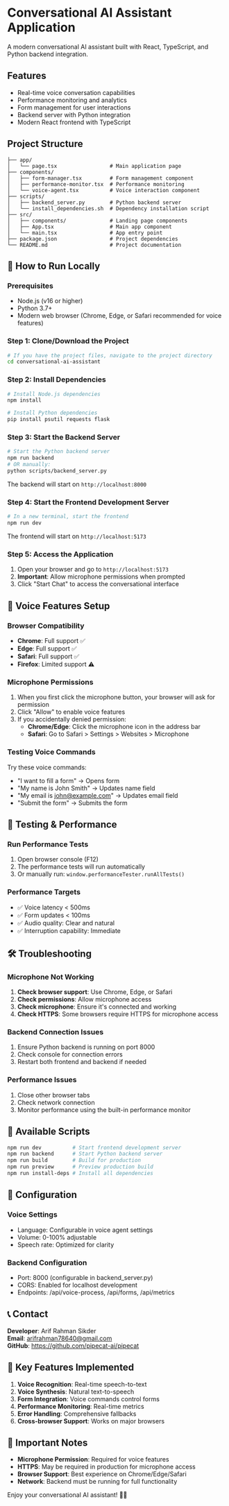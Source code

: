 # Conversational AI Assistant Application

A modern conversational AI assistant built with React, TypeScript, and Python backend integration.

## Features

- Real-time voice conversation capabilities
- Performance monitoring and analytics
- Form management for user interactions
- Backend server with Python integration
- Modern React frontend with TypeScript

## Project Structure

```
├── app/
│   └── page.tsx                 # Main application page
├── components/
│   ├── form-manager.tsx         # Form management component
│   ├── performance-monitor.tsx  # Performance monitoring
│   └── voice-agent.tsx          # Voice interaction component
├── scripts/
│   ├── backend_server.py        # Python backend server
│   └── install_dependencies.sh  # Dependency installation script
├── src/
│   ├── components/              # Landing page components
│   ├── App.tsx                  # Main app component
│   └── main.tsx                 # App entry point
├── package.json                 # Project dependencies
└── README.md                    # Project documentation
```

## 🚀 How to Run Locally

### Prerequisites
- Node.js (v16 or higher)
- Python 3.7+
- Modern web browser (Chrome, Edge, or Safari recommended for voice features)

### Step 1: Clone/Download the Project
```bash
# If you have the project files, navigate to the project directory
cd conversational-ai-assistant
```

### Step 2: Install Dependencies
```bash
# Install Node.js dependencies
npm install

# Install Python dependencies
pip install psutil requests flask
```

### Step 3: Start the Backend Server
```bash
# Start the Python backend server
npm run backend
# OR manually:
python scripts/backend_server.py
```
The backend will start on `http://localhost:8000`

### Step 4: Start the Frontend Development Server
```bash
# In a new terminal, start the frontend
npm run dev
```
The frontend will start on `http://localhost:5173`

### Step 5: Access the Application
1. Open your browser and go to `http://localhost:5173`
2. **Important**: Allow microphone permissions when prompted
3. Click "Start Chat" to access the conversational interface

## 🎤 Voice Features Setup

### Browser Compatibility
- **Chrome**: Full support ✅
- **Edge**: Full support ✅
- **Safari**: Full support ✅
- **Firefox**: Limited support ⚠️

### Microphone Permissions
1. When you first click the microphone button, your browser will ask for permission
2. Click "Allow" to enable voice features
3. If you accidentally denied permission:
   - **Chrome/Edge**: Click the microphone icon in the address bar
   - **Safari**: Go to Safari > Settings > Websites > Microphone

### Testing Voice Commands
Try these voice commands:
- "I want to fill a form" → Opens form
- "My name is John Smith" → Updates name field
- "My email is john@example.com" → Updates email field
- "Submit the form" → Submits the form

## 🧪 Testing & Performance

### Run Performance Tests
1. Open browser console (F12)
2. The performance tests will run automatically
3. Or manually run: `window.performanceTester.runAllTests()`

### Performance Targets
- ✅ Voice latency < 500ms
- ✅ Form updates < 100ms
- ✅ Audio quality: Clear and natural
- ✅ Interruption capability: Immediate

## 🛠️ Troubleshooting

### Microphone Not Working
1. **Check browser support**: Use Chrome, Edge, or Safari
2. **Check permissions**: Allow microphone access
3. **Check microphone**: Ensure it's connected and working
4. **Check HTTPS**: Some browsers require HTTPS for microphone access

### Backend Connection Issues
1. Ensure Python backend is running on port 8000
2. Check console for connection errors
3. Restart both frontend and backend if needed

### Performance Issues
1. Close other browser tabs
2. Check network connection
3. Monitor performance using the built-in performance monitor

## 📝 Available Scripts

```bash
npm run dev          # Start frontend development server
npm run backend      # Start Python backend server
npm run build        # Build for production
npm run preview      # Preview production build
npm run install-deps # Install all dependencies
```

## 🔧 Configuration

### Voice Settings
- Language: Configurable in voice agent settings
- Volume: 0-100% adjustable
- Speech rate: Optimized for clarity

### Backend Configuration
- Port: 8000 (configurable in backend_server.py)
- CORS: Enabled for localhost development
- Endpoints: /api/voice-process, /api/forms, /api/metrics

## 📞 Contact

**Developer**: Arif Rahman Sikder  
**Email**: arifrahman78640@gmail.com  
**GitHub**: https://github.com/pipecat-ai/pipecat

## 🎯 Key Features Implemented

1. **Voice Recognition**: Real-time speech-to-text
2. **Voice Synthesis**: Natural text-to-speech
3. **Form Integration**: Voice commands control forms
4. **Performance Monitoring**: Real-time metrics
5. **Error Handling**: Comprehensive fallbacks
6. **Cross-browser Support**: Works on major browsers

## 🚨 Important Notes

- **Microphone Permission**: Required for voice features
- **HTTPS**: May be required in production for microphone access
- **Browser Support**: Best experience on Chrome/Edge/Safari
- **Network**: Backend must be running for full functionality

Enjoy your conversational AI assistant! 🤖✨